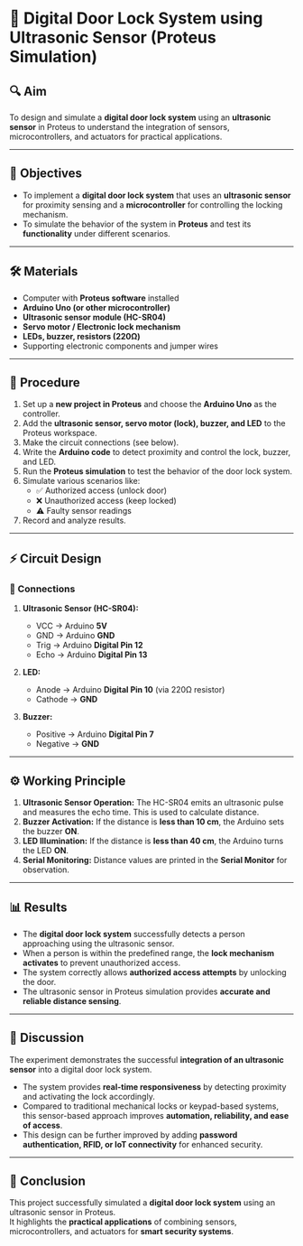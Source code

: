 # 🔐 Digital Door Lock System using Ultrasonic Sensor (Proteus Simulation)

## 🔍 Aim
To design and simulate a **digital door lock system** using an **ultrasonic sensor** in Proteus to understand the integration of sensors, microcontrollers, and actuators for practical applications.

---

## 🎯 Objectives
- To implement a **digital door lock system** that uses an **ultrasonic sensor** for proximity sensing and a **microcontroller** for controlling the locking mechanism.  
- To simulate the behavior of the system in **Proteus** and test its **functionality** under different scenarios.

---

## 🛠 Materials
- Computer with **Proteus software** installed  
- **Arduino Uno (or other microcontroller)**  
- **Ultrasonic sensor module (HC-SR04)**  
- **Servo motor / Electronic lock mechanism**  
- **LEDs, buzzer, resistors (220Ω)**  
- Supporting electronic components and jumper wires  

---

## 📝 Procedure
1. Set up a **new project in Proteus** and choose the **Arduino Uno** as the controller.  
2. Add the **ultrasonic sensor, servo motor (lock), buzzer, and LED** to the Proteus workspace.  
3. Make the circuit connections (see below).  
4. Write the **Arduino code** to detect proximity and control the lock, buzzer, and LED.  
5. Run the **Proteus simulation** to test the behavior of the door lock system.  
6. Simulate various scenarios like:  
   - ✅ Authorized access (unlock door)  
   - ❌ Unauthorized access (keep locked)  
   - ⚠️ Faulty sensor readings  
7. Record and analyze results.  

---

## ⚡ Circuit Design
### 🔗 Connections
1. **Ultrasonic Sensor (HC-SR04):**  
   - VCC → Arduino **5V**  
   - GND → Arduino **GND**  
   - Trig → Arduino **Digital Pin 12**  
   - Echo → Arduino **Digital Pin 13**  

2. **LED:**  
   - Anode → Arduino **Digital Pin 10** (via 220Ω resistor)  
   - Cathode → **GND**  

3. **Buzzer:**  
   - Positive → Arduino **Digital Pin 7**  
   - Negative → **GND**  

---

## ⚙️ Working Principle
1. **Ultrasonic Sensor Operation:** The HC-SR04 emits an ultrasonic pulse and measures the echo time. This is used to calculate distance.  
2. **Buzzer Activation:** If the distance is **less than 10 cm**, the Arduino sets the buzzer **ON**.  
3. **LED Illumination:** If the distance is **less than 40 cm**, the Arduino turns the LED **ON**.  
4. **Serial Monitoring:** Distance values are printed in the **Serial Monitor** for observation.  

---

## 📊 Results
- The **digital door lock system** successfully detects a person approaching using the ultrasonic sensor.  
- When a person is within the predefined range, the **lock mechanism activates** to prevent unauthorized access.  
- The system correctly allows **authorized access attempts** by unlocking the door.  
- The ultrasonic sensor in Proteus simulation provides **accurate and reliable distance sensing**.  

---

## 💬 Discussion
The experiment demonstrates the successful **integration of an ultrasonic sensor** into a digital door lock system.  

- The system provides **real-time responsiveness** by detecting proximity and activating the lock accordingly.  
- Compared to traditional mechanical locks or keypad-based systems, this sensor-based approach improves **automation, reliability, and ease of access**.  
- This design can be further improved by adding **password authentication, RFID, or IoT connectivity** for enhanced security.  

---

## 🏁 Conclusion
This project successfully simulated a **digital door lock system** using an ultrasonic sensor in Proteus.  
It highlights the **practical applications** of combining sensors, microcontrollers, and actuators for **smart security systems**.  

